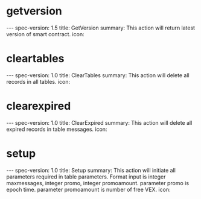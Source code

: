 <h1 class="contract">getversion</h1>
---
spec-version: 1.5
title: GetVersion
summary: This action will return latest version of smart contract.
icon:

<h1 class="contract">cleartables</h1>
---
spec-version: 1.0
title: ClearTables
summary: This action will delete all records in all tables.
icon:

<h1 class="contract">clearexpired</h1>
---
spec-version: 1.0
title: ClearExpired
summary: This action will delete all expired records in table messages.
icon:

<h1 class="contract">setup</h1>
---
spec-version: 1.0
title: Setup
summary: This action will initiate all parameters required in table parameters. Format input is integer maxmessages, integer promo, integer promoamount. parameter promo is epoch time. parameter promoamount is number of free VEX.
icon: